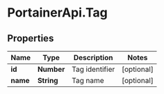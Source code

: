 # PortainerApi.Tag

## Properties
Name | Type | Description | Notes
------------ | ------------- | ------------- | -------------
**id** | **Number** | Tag identifier | [optional] 
**name** | **String** | Tag name | [optional] 


